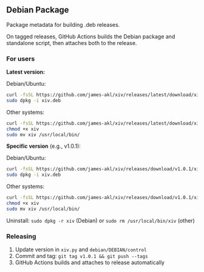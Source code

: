 ## Debian Package

Package metadata for building .deb releases.

On tagged releases, GitHub Actions builds the Debian package and standalone script, then attaches both to the release.

### For users

**Latest version:**

Debian/Ubuntu:
```bash
curl -fsSL https://github.com/james-akl/xiv/releases/latest/download/xiv.deb -o xiv.deb
sudo dpkg -i xiv.deb
```

Other systems:
```bash
curl -fsSL https://github.com/james-akl/xiv/releases/latest/download/xiv -o xiv
chmod +x xiv
sudo mv xiv /usr/local/bin/
```

**Specific version** (e.g., v1.0.1):

Debian/Ubuntu:
```bash
curl -fsSL https://github.com/james-akl/xiv/releases/download/v1.0.1/xiv.deb -o xiv.deb
sudo dpkg -i xiv.deb
```

Other systems:
```bash
curl -fsSL https://github.com/james-akl/xiv/releases/download/v1.0.1/xiv -o xiv
chmod +x xiv
sudo mv xiv /usr/local/bin/
```

Uninstall: `sudo dpkg -r xiv` (Debian) or `sudo rm /usr/local/bin/xiv` (other)

### Releasing

1. Update version in `xiv.py` and `debian/DEBIAN/control`
2. Commit and tag: `git tag v1.0.1 && git push --tags`
3. GitHub Actions builds and attaches to release automatically
